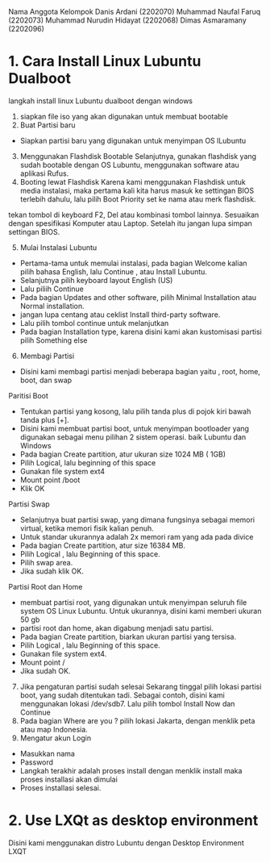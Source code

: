 Nama Anggota Kelompok
Danis Ardani (2202070)
Muhammad Naufal Faruq (2202073)
Muhammad Nurudin Hidayat (2202068)
Dimas Asmaramany (2202096)

# 1. Cara Install Linux Lubuntu Dualboot
langkah install linux Lubuntu dualboot dengan windows
1. siapkan file iso yang akan digunakan untuk membuat bootable
2. Buat Partisi baru
- Siapkan partisi baru yang digunakan untuk menyimpan OS lLubuntu
3.	Menggunakan Flashdisk Bootable
Selanjutnya,  gunakan flashdisk yang sudah bootable dengan OS Lubuntu, menggunakan software atau aplikasi Rufus.
4.	Booting lewat Flashdisk
Karena kami menggunakan Flashdisk untuk media instalasi, maka pertama kali kita harus masuk ke settingan BIOS terlebih dahulu, lalu pilih Boot Priority set ke nama atau merk flashdisk.

tekan tombol di keyboard F2, Del atau kombinasi tombol lainnya. Sesuaikan dengan spesifikasi Komputer atau Laptop. Setelah itu jangan lupa simpan settingan BIOS.

5.	Mulai Instalasi Lubuntu
-	Pertama-tama untuk memulai instalasi, pada bagian Welcome kalian pilih bahasa English, lalu Continue , atau Install Lubuntu. 
-	Selanjutnya pilih keyboard layout English (US)
-	Lalu piliih Continue
-	Pada bagian Updates and other software,  pilih Minimal Installation atau Normal installation.
-	jangan lupa centang atau ceklist Install third-party software.
-	Lalu pilih tombol continue untuk melanjutkan
-	Pada bagian Installation type, karena disini kami akan kustomisasi partisi pilih Something else
6.	Membagi Partisi
-	Disini kami membagi partisi menjadi beberapa bagian yaitu , root, home, boot, dan swap

Paritisi Boot
-	Tentukan partisi yang kosong, lalu pilih tanda plus di pojok kiri bawah tanda plus [+].
-	Disini kami membuat partisi boot, untuk menyimpan bootloader yang digunakan sebagai menu pilihan 2 sistem operasi. baik Lubuntu dan Windows
-	Pada bagian Create partition, atur ukuran size 1024 MB ( 1GB)
-	Pilih Logical, lalu beginning of this space
-	Gunakan file system ext4
-	Mount point /boot
-	Klik OK

Partisi Swap
-	Selanjutnya buat partisi swap, yang dimana fungsinya sebagai memori virtual, ketika memori fisik kalian penuh.
-	Untuk standar ukurannya adalah 2x memori ram yang ada pada divice 
-	Pada bagian Create partition, atur size 16384 MB.
-	Pilih Logical , lalu Beginning of this space.
-	Pilih swap area.
-	Jika sudah klik OK.

Partisi Root dan Home
-	membuat partisi root, yang digunakan untuk menyimpan seluruh file system OS Linux Lubuntu. Untuk ukurannya, disini kami memberi ukuran 50 gb
-	partisi root dan home, akan digabung menjadi satu partisi.
-	Pada bagian Create partition, biarkan ukuran partisi yang tersisa.
-	Pilih Logical , lalu Beginning of this space.
-	Gunakan file system ext4.
-	Mount point /
-	Jika sudah OK.
7.	Jika pengaturan partisi sudah selesai Sekarang tinggal pilih lokasi partisi boot, yang sudah ditentukan tadi. Sebagai contoh, disini kami menggunakan lokasi /dev/sdb7.
Lalu pilih tombol Install Now dan Continue
8.	Pada bagian Where are you ? pilih lokasi Jakarta, dengan menklik peta atau map Indonesia.
9.	Mengatur akun Login
-	 Masukkan nama 
-	Password
-	Langkah terakhir adalah proses install dengan menklik install maka proses installasi akan dimulai
-	Proses installasi selesai.
 
# 2. Use LXQt as desktop environment 
Disini kami menggunakan distro Lubuntu dengan Desktop Environment LXQT
